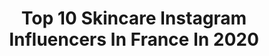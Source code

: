 ---
title: Top 10 Skincare Instagram Influencers In France In 2020
description: >-
  Find top skincare Instagram influencers in France in 2020. Most popular hashtags: #skincareroutine #skincare #stayhome #makeup.
platform: Instagram
profiles:
  - username: "noraeleos"
    fullname: >-
      Nora Eleos  🐆
    location: "France"
    followers: 23169
    engagement: 448
    commentsToLikes: 0.076154
    id: ck6tz57kx7or70j71umcz776h
    verified: false
    hashtags: "#asos, #nakdfashion, #london, #montage"
  - username: "nursey16"
    fullname: >-
      Sarah Nurse
    location: "France"
    followers: 22546
    engagement: 761
    commentsToLikes: 0.022078
    id: ck5zijek7ftla0i141b68j1xd
    verified: true
    hashtags: "#sparkle, #forthegame, #untilnexttime, #frontlineworkers"
  - username: "cloutierkim"
    fullname: >-
      Kim Cloutier
    location: "France"
    followers: 26969
    engagement: 451
    commentsToLikes: 0.060861
    id: ck5znp09povr70i149solitui
    verified: false
    hashtags: "#blackandwhite, #tb, #hydrafacial, #antioxidants"
  - username: "theclassyemily"
    fullname: >-
      Émilie | Make Up 💕
    location: "France"
    followers: 3910
    engagement: 1351
    commentsToLikes: 0.063362
    id: ck9hc0vd6j9ct0j78uou45qzh
    verified: false
    hashtags: "#love, #lashes, #blackcouples, #motd"
  - username: "miiriam_br"
    fullname: >-
      🌹 B I C H A 🌹
    location: "France"
    followers: 46493
    engagement: 113
    commentsToLikes: 0.115647
    id: ck6ttxw9ud6q60j71xelzc5xq
    verified: false
    hashtags: "#up, #parfum, #instagram, #good"
  - username: "ivy.kimbour"
    fullname: >-
      🥥 𝑫𝑰𝑮𝑰𝑻𝑨𝑳 𝑩𝑨𝑩𝑬 & 𝑻𝑹𝑨𝑽𝑬𝑳𝑬𝑹
    location: "France"
    followers: 10103
    engagement: 1197
    commentsToLikes: 0.245320
    id: ck5c0oygrtk6p0i11ajukastd
    verified: false
    hashtags: "#awsometravel, #brunch, #travelcommunity, #cozycozy"
  - username: "fashionistamer"
    fullname: >-
      👑مريم👑
    location: "France"
    followers: 8488
    engagement: 536
    commentsToLikes: 0.065542
    id: ckap449oc5s1c0i78av0q067o
    verified: false
    hashtags: "#bilbao, #makeup, #makeupblogger, #makeuplife"
  - username: "noemie_discoveries"
    fullname: >-
      Noémie #endogirl 🎗
    location: "France"
    followers: 9142
    engagement: 2040
    commentsToLikes: 0.366015
    id: ck9h9pm469g4q0j78yiz7pwgu
    verified: false
    hashtags: "#mono, #antiviral, #instagramers, #happiness"
  - username: "tatiana_csts"
    fullname: >-
      🏵️ Tatiana 🏵️
    location: "France"
    followers: 2516
    engagement: 1775
    commentsToLikes: 0.487553
    id: ck15v0txxpc0u0i19imlo5uhs
    verified: false
    hashtags: "#natrue, #masqueargan, #auchan, #vernisnaturels"
  - username: "skintillatebeauty"
    fullname: >-
      w i s m a a d
    location: "France"
    followers: 5369
    engagement: 699
    commentsToLikes: 0.241158
    id: ck8t6ezw4dd3m0j786ssoqznf
    verified: false
    hashtags: "#feedmyskin, #octolyfamily, #perfumeasanart, #maisonmargielafragrances"
---